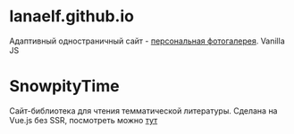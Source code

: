 # lanaelf.github.io
Адаптивный одностраничный сайт - <a href="https://lanaelf.github.io/NovikovGallery/ ">персональная фотогалерея</a>. Vanilla JS

# SnowpityTime
Сайт-библиотека для чтения темматической литературы. Сделана на Vue.js без SSR, посмотреть можно <a href="http://snowpitytime.cw53615.tw1.ru/">тут</a>
